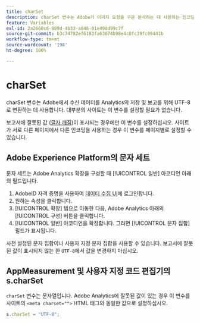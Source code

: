 ```yaml
---
title: charSet
description: charSet 변수는 Adobe가 이미지 요청을 구문 분석하는 데 사용하는 인코딩을 결정합니다.
feature: Variables
exl-id: 2a2660c6-809d-4b33-a846-01e49dd99c7f
source-git-commit: b3c74782ef6183fa63674b98e4c0fc39fc09441b
workflow-type: tm+mt
source-wordcount: '198'
ht-degree: 100%

---
```


# charSet

charSet 변수는 Adobe에서 수신 데이터를 Analytics의 저장 및 보고를 위해 UTF-8로 변환하는 데 사용합니다. 대부분의 사이트는 이 변수를 설정할 필요가 없습니다.

보고서에 잘못된 값 ([글자 깨짐](https://en.wikipedia.org/wiki/Mojibake))이 표시되는 경우에만 이 변수를 설정하십시오. 사이트가 서로 다른 페이지에서 다른 인코딩을 사용하는 경우 이 변수를 페이지별로 설정할 수 있습니다.

## Adobe Experience Platform의 문자 세트

문자 세트는 Adobe Analytics 확장을 구성할 때 [!UICONTROL 일반] 아코디언 아래의 필드입니다.

1. AdobeID 자격 증명을 사용하여 [데이터 수집 UI](https://experience.adobe.com/data-collection)에 로그인합니다.
1. 원하는 속성을 클릭합니다.
1. [!UICONTROL 확장] 탭으로 이동한 다음, Adobe Analytics 아래의 [!UICONTROL 구성] 버튼을 클릭합니다.
1. [!UICONTROL 일반] 아코디언을 확장합니다. 그러면 [!UICONTROL 문자 집합] 필드가 표시됩니다.

사전 설정된 문자 집합이나 사용자 지정 문자 집합을 사용할 수 있습니다. 보고서에 잘못된 값이 표시되지 않는 한 `UTF-8`에서 값을 변경하지 마십시오.

## AppMeasurement 및 사용자 지정 코드 편집기의 s.charSet

`charSet` 변수는 문자열입니다. Adobe Analytics에 잘못된 값이 있는 경우 이 변수를 사이트의 `<meta charset="">` HTML 태그와 동일한 값으로 설정하십시오.

```js
s.charSet = "UTF-8";
```
